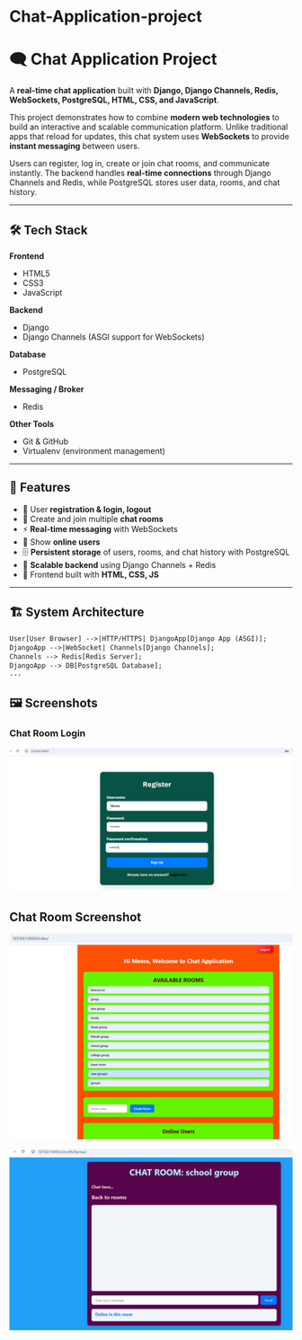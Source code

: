 # Chat-Application-project

# 🗨️ Chat Application Project

A **real-time chat application** built with **Django, Django Channels, Redis, WebSockets, PostgreSQL, HTML, CSS, and JavaScript**.  

This project demonstrates how to combine **modern web technologies** to build an interactive and scalable communication platform. Unlike traditional apps that reload for updates, this chat system uses **WebSockets** to provide **instant messaging** between users.  

Users can register, log in, create or join chat rooms, and communicate instantly. The backend handles **real-time connections** through Django Channels and Redis, while PostgreSQL stores user data, rooms, and chat history.  

---
## 🛠️ Tech Stack
**Frontend**
- HTML5  
- CSS3  
- JavaScript  

**Backend**
- Django  
- Django Channels (ASGI support for WebSockets)  

**Database**
- PostgreSQL  

**Messaging / Broker**
- Redis  

**Other Tools**
- Git & GitHub  
- Virtualenv (environment management)  

---

## 🚀 Features
- 🔑 User **registration & login, logout**
- 💬 Create and join multiple **chat rooms**
- ⚡ **Real-time messaging** with WebSockets
- 👥 Show **online users**
- 🗄️ **Persistent storage** of users, rooms, and chat history with PostgreSQL
- 📡 **Scalable backend** using Django Channels + Redis
- 🎨 Frontend built with **HTML, CSS, JS**

---
## 🏗 System Architecture

    User[User Browser] -->|HTTP/HTTPS| DjangoApp[Django App (ASGI)];
    DjangoApp -->|WebSocket| Channels[Django Channels];
    Channels --> Redis[Redis Server];
    DjangoApp --> DB[PostgreSQL Database];
    ---
## 🖼️ Screenshots
### Chat Room Login
![Chat Room](https://github.com/Jaimitha13/Chat-Application-project/blob/ef485777f9dc2589f8bb1d952548b342736424e5/Screenshot%202025-09-06%20134416.png?raw=true)

##  Chat Room Screenshot

![Chat app](https://github.com/Jaimitha13/Chat-Application-project/blob/834015dfe047b77ea4218509b4e14b7e1bc0bb74/Screenshot%202025-09-06%20134747.png?raw=true)

![Chat Room ](https://github.com/Jaimitha13/Chat-Application-project/blob/70b8da878c407b67c7693bf12c84a32b72af9fe4/Screenshot%202025-09-06%20134840.png?raw=true)

